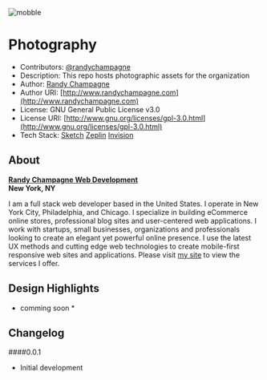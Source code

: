 ![mobble](http://cloud.scott.ee/images/mobble.png)

# Photography

* Contributors: [@randychampagne](http://twitter.com/randychampagne)
* Description: This repo hosts photographic assets for the organization
* Author: [Randy Champagne](http://www.randychampagne.com)
* Author URI: [http://www.randychampagne.com](http://www.randychampagne.com)
* License: GNU General Public License v3.0
* License URI: [http://www.gnu.org/licenses/gpl-3.0.html](http://www.gnu.org/licenses/gpl-3.0.html)
* Tech Stack: [Sketch](http://www.sketchapp.com/) [Zeplin](https://zeplin.io/) [Invision](https://www.invisionapp.com/)



## About

**[Randy Champagne Web Development](http://randychampagne.com/)<br>New York, NY**

I am a full stack web developer based in the United States. I operate in New York City, Philadelphia, and Chicago. I specialize in building eCommerce online stores, professional blog sites and user-centered web applications. I work with startups, small businesses, organizations and professionals looking to create an elegant yet powerful online presence. I use the latest UX methods and cutting edge web technologies to create mobile-first responsive web sites and applications. Please visit [my site](http://randychampagne.com) to view the services I offer.



## Design Highlights

* comming soon *



## Changelog

####0.0.1
* Initial development

